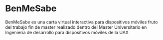 # BenMeSabe

BenMeSabe es una carta virtual interactiva para dispositivos móviles fruto del trabajo fin de master realizado dentro del 
Master Universitario en Ingeniería de desarrollo para dispositivos móviles de la UAX


